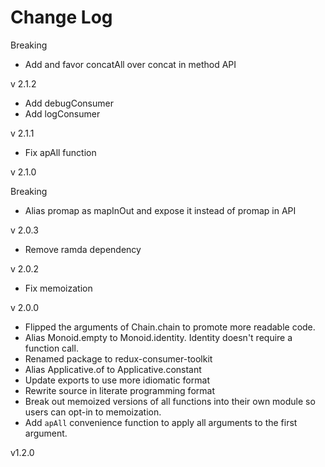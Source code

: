 # Change Log

Breaking
* Add and favor concatAll over concat in method API

v 2.1.2

* Add debugConsumer
* Add logConsumer

v 2.1.1

* Fix apAll function

v 2.1.0

Breaking
* Alias promap as mapInOut and expose it instead of promap in API

v 2.0.3

* Remove ramda dependency

v 2.0.2

* Fix memoization

v 2.0.0

* Flipped the arguments of Chain.chain to promote more readable code.
* Alias Monoid.empty to Monoid.identity. Identity doesn't require a function call.
* Renamed package to redux-consumer-toolkit
* Alias Applicative.of to Applicative.constant
* Update exports to use more idiomatic format
* Rewrite source in literate programming format
* Break out memoized versions of all functions into their own module so users
  can opt-in to memoization.
* Add `apAll` convenience function to apply all arguments to the first argument.

v1.2.0

